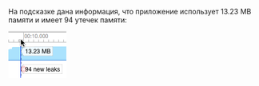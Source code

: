 На подсказке дана информация, что приложение использует 13.23 MB памяти и имеет
94 утечек памяти:

![](screenshots/InstrumentsGraphTooltip.png)
